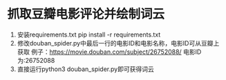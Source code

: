# 抓取豆瓣电影评论并绘制词云

1. 安装requirements.txt pip install -r requirements.txt
2. 修改douban_spider.py中最后一行的电影ID和电影名称，电影ID可从豆瓣上获取
例子：https://movie.douban.com/subject/26752088/ 电影ID为:26752088
3. 直接运行python3 douban_spider.py即可获得词云